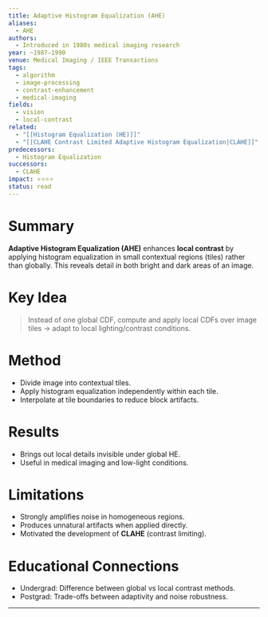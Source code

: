 ```yaml
---
title: Adaptive Histogram Equalization (AHE)
aliases:
  - AHE
authors:
  - Introduced in 1980s medical imaging research
year: ~1987–1990
venue: Medical Imaging / IEEE Transactions
tags:
  - algorithm
  - image-processing
  - contrast-enhancement
  - medical-imaging
fields:
  - vision
  - local-contrast
related:
  - "[[Histogram Equalization (HE)]]"
  - "[[CLAHE Contrast Limited Adaptive Histogram Equalization|CLAHE]]"
predecessors:
  - Histogram Equalization
successors:
  - CLAHE
impact: ⭐⭐⭐⭐
status: read
---
```


# Summary
**Adaptive Histogram Equalization (AHE)** enhances **local contrast** by applying histogram equalization in small contextual regions (tiles) rather than globally. This reveals detail in both bright and dark areas of an image.

# Key Idea
> Instead of one global CDF, compute and apply local CDFs over image tiles → adapt to local lighting/contrast conditions.

# Method
- Divide image into contextual tiles.  
- Apply histogram equalization independently within each tile.  
- Interpolate at tile boundaries to reduce block artifacts.  

# Results
- Brings out local details invisible under global HE.  
- Useful in medical imaging and low-light conditions.  

# Limitations
- Strongly amplifies noise in homogeneous regions.  
- Produces unnatural artifacts when applied directly.  
- Motivated the development of **CLAHE** (contrast limiting).  

# Educational Connections
- Undergrad: Difference between global vs local contrast methods.  
- Postgrad: Trade-offs between adaptivity and noise robustness.  

---
